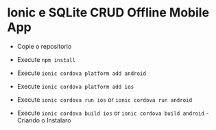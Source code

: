 # Ionic e SQLite CRUD Offline Mobile App

* Copie o repositorio
* Execute `npm install`
* Execute `ionic cordova platform add android`
* Execute `ionic cordova platform add ios`
* Execute `ionic cordova run ios` or `ionic cordova run android`

* Execute `ionic cordova build ios` or `ionic cordova build android` - Criando o Instalaro
